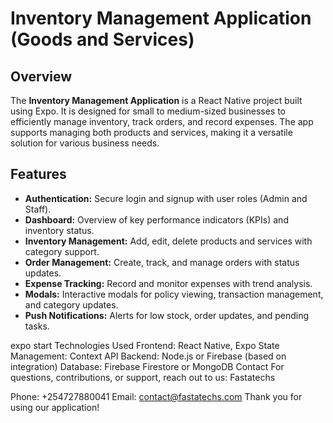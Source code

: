 # Inventory Management Application (Goods and Services)

## Overview

The **Inventory Management Application** is a React Native project built using Expo. It is designed for small to medium-sized businesses to efficiently manage inventory, track orders, and record expenses. The app supports managing both products and services, making it a versatile solution for various business needs.

## Features

- **Authentication:** Secure login and signup with user roles (Admin and Staff).
- **Dashboard:** Overview of key performance indicators (KPIs) and inventory status.
- **Inventory Management:** Add, edit, delete products and services with category support.
- **Order Management:** Create, track, and manage orders with status updates.
- **Expense Tracking:** Record and monitor expenses with trend analysis.
- **Modals:** Interactive modals for policy viewing, transaction management, and category updates.
- **Push Notifications:** Alerts for low stock, order updates, and pending tasks.

expo start
Technologies Used
Frontend: React Native, Expo
State Management: Context API
Backend: Node.js or Firebase (based on integration)
Database: Firebase Firestore or MongoDB
Contact
For questions, contributions, or support, reach out to us:
Fastatechs

Phone: +254727880041
Email: contact@fastatechs.com
Thank you for using our application!
